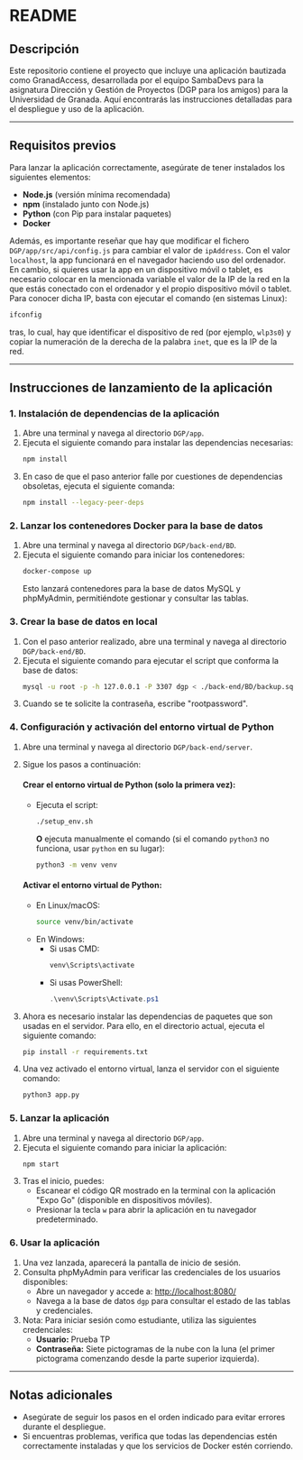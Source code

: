 # README

## Descripción

Este repositorio contiene el proyecto que incluye una aplicación bautizada como GranadAccess, desarrollada por el equipo SambaDevs
para la asignatura Dirección y Gestión de Proyectos (DGP para los amigos) para la Universidad de Granada. Aquí encontrarás las
instrucciones detalladas para el despliegue y uso de la aplicación.

---

## Requisitos previos

Para lanzar la aplicación correctamente, asegúrate de tener instalados los siguientes elementos:

- **Node.js** (versión mínima recomendada)
- **npm** (instalado junto con Node.js)
- **Python** (con Pip para instalar paquetes)
- **Docker**

Además, es importante reseñar que hay que modificar el fichero `DGP/app/src/api/config.js` para cambiar el valor de `ipAddress`. Con el valor `localhost`, la app funcionará en el navegador haciendo uso del ordenador. En cambio, si quieres usar la app en un dispositivo móvil o tablet, es necesario colocar en la mencionada variable el valor de la IP de la red en la que estás conectado con el ordenador y el propio dispositivo móvil o tablet. Para conocer dicha IP, basta con ejecutar el comando (en sistemas Linux):

```bash
ifconfig
```

tras, lo cual, hay que identificar el dispositivo de red (por ejemplo, `wlp3s0`) y copiar la numeración de la derecha de la palabra `inet`, que es la IP de la red.

---

## Instrucciones de lanzamiento de la aplicación

### 1. Instalación de dependencias de la aplicación

1. Abre una terminal y navega al directorio `DGP/app`.
2. Ejecuta el siguiente comando para instalar las dependencias necesarias:
   ```bash
   npm install
   ```
3. En caso de que el paso anterior falle por cuestiones de dependencias obsoletas, ejecuta el siguiente comanda:
   ```bash
   npm install --legacy-peer-deps
   ```

### 2. Lanzar los contenedores Docker para la base de datos

1. Abre una terminal y navega al directorio `DGP/back-end/BD`.
2. Ejecuta el siguiente comando para iniciar los contenedores:
   ```bash
   docker-compose up
   ```
   Esto lanzará contenedores para la base de datos MySQL y phpMyAdmin, permitiéndote gestionar y consultar las tablas.

### 3. Crear la base de datos en local

1. Con el paso anterior realizado, abre una terminal y navega al directorio `DGP/back-end/BD`.
2. Ejecuta el siguiente comando para ejecutar el script que conforma la base de datos:
   ```bash
   mysql -u root -p -h 127.0.0.1 -P 3307 dgp < ./back-end/BD/backup.sql
   ```
3. Cuando se te solicite la contraseña, escribe "rootpassword".

### 4. Configuración y activación del entorno virtual de Python

1. Abre una terminal y navega al directorio `DGP/back-end/server`.
2. Sigue los pasos a continuación:

   #### Crear el entorno virtual de Python (solo la primera vez):

   - Ejecuta el script:
     ```bash
     ./setup_env.sh
     ```
     **O** ejecuta manualmente el comando (si el comando `python3` no funciona, usar `python` en su lugar):
     ```bash
     python3 -m venv venv
     ```

   #### Activar el entorno virtual de Python:

   - En Linux/macOS:
     ```bash
     source venv/bin/activate
     ```
   - En Windows:
     - Si usas CMD:
       ```cmd
       venv\Scripts\activate
       ```
     - Si usas PowerShell:
       ```powershell
       .\venv\Scripts\Activate.ps1
       ```

3. Ahora es necesario instalar las dependencias de paquetes que son usadas en el servidor. Para ello, en el directorio actual, ejecuta el siguiente comando:

   ```bash
   pip install -r requirements.txt
   ```

4. Una vez activado el entorno virtual, lanza el servidor con el siguiente comando:
   ```bash
   python3 app.py
   ```

### 5. Lanzar la aplicación

1. Abre una terminal y navega al directorio `DGP/app`.
2. Ejecuta el siguiente comando para iniciar la aplicación:
   ```bash
   npm start
   ```
3. Tras el inicio, puedes:
   - Escanear el código QR mostrado en la terminal con la aplicación "Expo Go" (disponible en dispositivos móviles).
   - Presionar la tecla `w` para abrir la aplicación en tu navegador predeterminado.

### 6. Usar la aplicación

1. Una vez lanzada, aparecerá la pantalla de inicio de sesión.
2. Consulta phpMyAdmin para verificar las credenciales de los usuarios disponibles:
   - Abre un navegador y accede a: [http://localhost:8080/](http://localhost:8080/)
   - Navega a la base de datos `dgp` para consultar el estado de las tablas y credenciales.
3. Nota: Para iniciar sesión como estudiante, utiliza las siguientes credenciales:
   - **Usuario:** Prueba TP
   - **Contraseña:** Siete pictogramas de la nube con la luna (el primer pictograma comenzando desde la parte superior izquierda).

---

## Notas adicionales

- Asegúrate de seguir los pasos en el orden indicado para evitar errores durante el despliegue.
- Si encuentras problemas, verifica que todas las dependencias estén correctamente instaladas y que los servicios de Docker estén corriendo.
